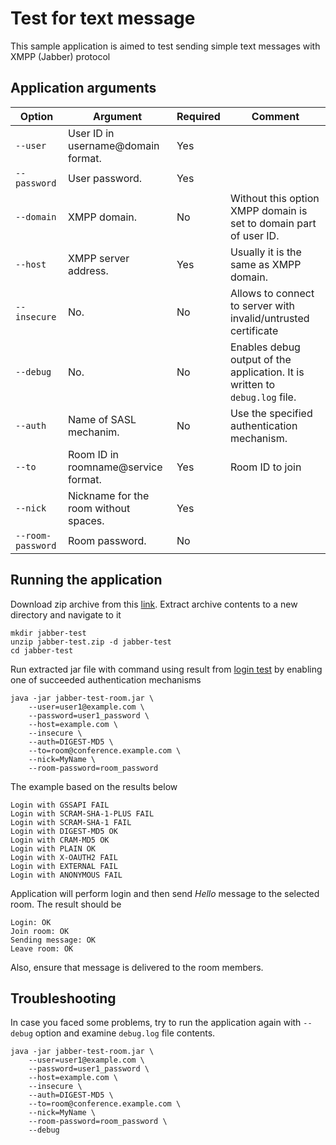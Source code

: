# Test for text message

This sample application is aimed to test sending simple text messages
with XMPP (Jabber) protocol

## Application arguments

| Option            | Argument                              | Required | Comment                                                                     |
|-------------------|---------------------------------------|----------|-----------------------------------------------------------------------------|
| `--user         ` | User ID in username@domain format.    | Yes      |                                                                             |
| `--password     ` | User password.                        | Yes      |                                                                             |
| `--domain       ` | XMPP domain.                          | No       | Without this option XMPP domain is set to domain part of user ID.           |
| `--host         ` | XMPP server address.                  | Yes      | Usually it is the same as XMPP domain.                                      |
| `--insecure     ` | No.                                   | No       | Allows to connect to server with invalid/untrusted certificate              |
| `--debug        ` | No.                                   | No       | Enables debug output of the application. It is written to `debug.log` file. |
| `--auth         ` | Name of SASL mechanim.                | No       | Use the specified authentication mechanism.                                 |
| `--to           ` | Room ID in roomname@service format.   | Yes      | Room ID to join                                                             |
| `--nick         ` | Nickname for the room without spaces. | Yes      |                                                                             |
| `--room-password` | Room password.                        | No       |                                                                             |

## Running the application

Download zip archive from this [link](https://github.com/axibase/jabber-test/releases/download/v1.0/jabber-test.zip).
Extract archive contents to a new directory and navigate to it

```
mkdir jabber-test
unzip jabber-test.zip -d jabber-test
cd jabber-test
```

Run extracted jar file with command using result from [login test](../jabber-test-login/README.md) by
enabling one of succeeded authentication mechanisms

```
java -jar jabber-test-room.jar \
    --user=user1@example.com \
    --password=user1_password \
    --host=example.com \
    --insecure \
    --auth=DIGEST-MD5 \
    --to=room@conference.example.com \
    --nick=MyName \
    --room-password=room_password
```

The example based on the results below

```
Login with GSSAPI FAIL
Login with SCRAM-SHA-1-PLUS FAIL
Login with SCRAM-SHA-1 FAIL
Login with DIGEST-MD5 OK
Login with CRAM-MD5 OK
Login with PLAIN OK
Login with X-OAUTH2 FAIL
Login with EXTERNAL FAIL
Login with ANONYMOUS FAIL
```

Application will perform login and then send _Hello_ message
to the selected room. The result should be

```
Login: OK
Join room: OK
Sending message: OK
Leave room: OK
```

Also, ensure that message is delivered to the room members.

## Troubleshooting

In case you faced some problems, try to run the application again with
`--debug` option and examine `debug.log` file contents.

```
java -jar jabber-test-room.jar \
    --user=user1@example.com \
    --password=user1_password \
    --host=example.com \
    --insecure \
    --auth=DIGEST-MD5 \
    --to=room@conference.example.com \
    --nick=MyName \
    --room-password=room_password \
    --debug
```
